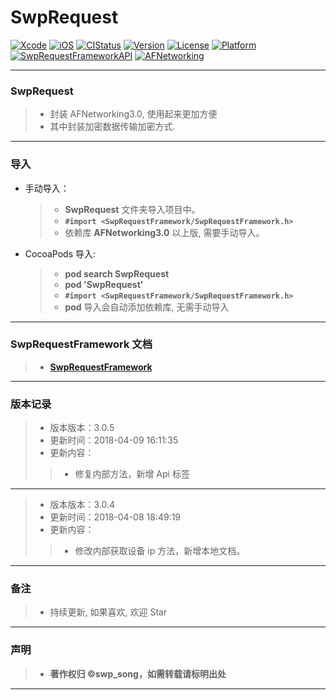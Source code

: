 # SwpRequest


[![Xcode](https://img.shields.io/badge/Xcode-9.3-25B1F6.svg)](https://developer.apple.com/xcode)
[![iOS](https://img.shields.io/badge/iOS-8.0+-1C75AF.svg)](https://developer.apple.com/xcode)
[![CIStatus](http://img.shields.io/travis/swp-song/SwpRequest.svg?style=flat)](https://travis-ci.org/swp-song/SwpRequest)
[![Version](https://img.shields.io/cocoapods/v/SwpRequest.svg?style=flat)](http://cocoapods.org/pods/SwpRequest)
[![License](https://img.shields.io/cocoapods/l/SwpRequest.svg?style=flat)](http://cocoapods.org/pods/SwpRequest)
[![Platform](https://img.shields.io/cocoapods/p/SwpRequest.svg?style=flat)](http://cocoapods.org/pods/SwpRequest)
[![SwpRequestFrameworkAPI](https://img.shields.io/badge/SwpRequestFrameworkAPI-v3.0.5-44E0D3.svg)](http://swp-song.com/docs/SwpRequest)
[![AFNetworking](https://img.shields.io/badge/AFNetworking-3.0%2B-orange.svg)](https://github.com/AFNetworking/AFNetworking)

-------

### SwpRequest

> * 封装 AFNetworking3.0, 使用起来更加方便
> * 其中封装加密数据传输加密方式.

-------

### 导入
* 手动导入：
	> * **SwpRequest** 文件夹导入项目中。
	> * **`#import <SwpRequestFramework/SwpRequestFramework.h>`**
	> * 依赖库 **AFNetworking3.0** 以上版, 需要手动导入。

* CocoaPods 导入:
    > * **pod search SwpRequest**
    > * **pod 'SwpRequest'**
    > * **`#import <SwpRequestFramework/SwpRequestFramework.h>`**
    > * **pod** 导入会自动添加依赖库, 无需手动导入

-------

### SwpRequestFramework 文档

> * **[SwpRequestFramework](http://swp-song.com/docs/SwpRequest)**

-------


### 版本记录

> * 版本版本：3.0.5
> * 更新时间：2018-04-09 16:11:35
> * 更新内容：
>> * 修复内部方法，新增 Api 标签

-------

> * 版本版本：3.0.4
> * 更新时间：2018-04-08 18:49:19
> * 更新内容：
>> * 修改内部获取设备 ip 方法，新增本地文档。

-------

### 备注

> * 持续更新, 如果喜欢, 欢迎 Star

-------

### 声明

 > * **著作权归 ©swp_song，如需转载请标明出处**

-------


